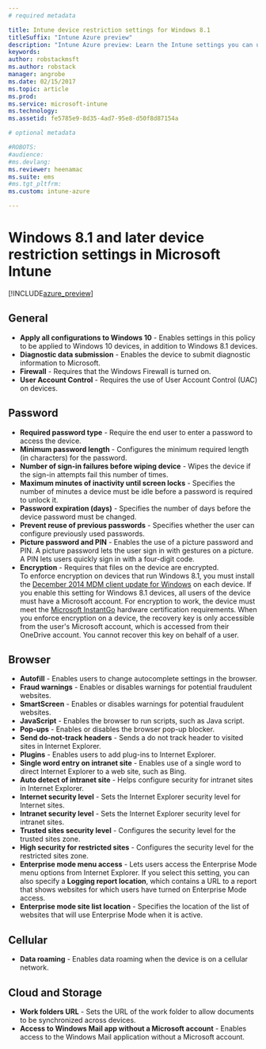 ```yaml
---
# required metadata

title: Intune device restriction settings for Windows 8.1titleSuffix: "Intune Azure preview"
description: "Intune Azure preview: Learn the Intune settings you can use to control device settings and functionality on Windows 8.1 devices."
keywords:
author: robstackmsft
ms.author: robstack
manager: angrobe
ms.date: 02/15/2017
ms.topic: article
ms.prod:
ms.service: microsoft-intune
ms.technology:
ms.assetid: fe5785e9-8d35-4ad7-95e8-d50f8d87154a

# optional metadata

#ROBOTS:
#audience:
#ms.devlang:
ms.reviewer: heenamac
ms.suite: ems
#ms.tgt_pltfrm:
ms.custom: intune-azure

---
```


# Windows 8.1 and later device restriction settings in Microsoft Intune

[!INCLUDE[azure_preview](./includes/azure_preview.md)]

## General
- 	**Apply all configurations to Windows 10** - Enables settings in this policy to be applied to Windows 10 devices, in addition to Windows 8.1 devices.
- 	**Diagnostic data submission** - Enables the device to submit diagnostic information to Microsoft.
- 	**Firewall** - Requires that the Windows Firewall is turned on.
- 	**User Account Control** - Requires the use of User Account Control (UAC) on devices.
## Password
- 	**Required password type** - Require the end user to enter a password to access the device.
- 	**Minimum password length** - Configures the minimum required length (in characters) for the password.
- 	**Number of sign-in failures before wiping device** - Wipes the device if the sign-in attempts fail this number of times.
- 	**Maximum minutes of inactivity until screen locks** - Specifies the number of minutes a device must be idle before a password is required to unlock it.
- 	**Password expiration (days)** - Specifies the number of days before the device password must be changed.
- 	**Prevent reuse of previous passwords** - Specifies whether the user can configure previously used passwords.
- 	**Picture password and PIN** - Enables the use of a picture password and PIN. A picture password lets the user sign in with gestures on a picture. A PIN lets users quickly sign in with a four-digit code.
- 	**Encryption** - Requires that files on the device are encrypted.<br>To enforce encryption on devices that run Windows 8.1, you must install the [December 2014 MDM client update for Windows](https://support.microsoft.com/en-us/kb/3013816) on each device.
If you enable this setting for Windows 8.1 devices, all users of the device must have a Microsoft account.
For encryption to work, the device must meet the [Microsoft InstantGo](https://blogs.windows.com/windowsexperience/2014/06/19/instantgo-a-better-way-to-sleep/#IBHULcTfI4PokO8X.97) hardware certification requirements.
When you enforce encryption on a device, the recovery key is only accessible from the user's Microsoft account, which is accessed from their OneDrive account. You cannot recover this key on behalf of a user. 	



## Browser
- 	**Autofill** - Enables users to change autocomplete settings in the browser.
- 	**Fraud warnings** - Enables or disables warnings for potential fraudulent websites.
- 	**SmartScreen** - Enables or disables warnings for potential fraudulent websites.
- 	**JavaScript** - Enables the browser to run scripts, such as Java script.
- 	**Pop-ups** - Enables or disables the browser pop-up blocker.
- 	**Send do-not-track headers** - Sends a do not track header to visited sites in Internet Explorer.
- 	**Plugins** - Enables users to add plug-ins to Internet Explorer.
- 	**Single word entry on intranet site** - Enables use of a single word to direct Internet Explorer to a web site, such as Bing.
- 	**Auto detect of intranet site** - Helps configure security for intranet sites in Internet Explorer.
- 	**Internet security level** - Sets the Internet Explorer security level for Internet sites.
- 	**Intranet security level** - Sets the Internet Explorer security level for intranet sites.
- 	**Trusted sites security level** - Configures the security level for the trusted sites zone.
- 	**High security for restricted sites** - Configures the security level for the restricted sites zone.
- 	**Enterprise mode menu access** - Lets users access the Enterprise Mode menu options from Internet Explorer.
If you select this setting, you can also specify a **Logging report location**, which contains a URL to a report that shows websites for which users have turned on Enterprise Mode access.
- 	**Enterprise mode site list location** - Specifies the location of the list of websites that will use Enterprise Mode when it is active.
## Cellular
- 	**Data roaming** - Enables data roaming when the device is on a cellular network.
## Cloud and Storage
- 	**Work folders URL** - Sets the URL of the work folder to allow documents to be synchronized across devices.
- 	**Access to Windows Mail app without a Microsoft account** - Enables access to the Windows Mail application without a Microsoft account. 	

